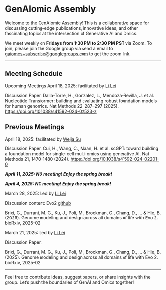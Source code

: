 # GenAIomic Assembly

Welcome to the GenAIomic Assembly! This is a collaborative space for discussing cutting-edge publications, innovative ideas, and other fascinating topics at the intersection of Generative AI and Omics.

We meet weekly on **Fridays from 1:30 PM to 2:30 PM PST** via Zoom. To join, please join the Google group via send a email to gaiomcs+subscribe@googlegroups.com to get the zoom link.

---

## Meeting Schedule
Upcoming Meetings
April 18, 2025: facilitated by [Li Lei](https://www.linkedin.com/in/li-lei-bioinfo/)

Discussion Paper:
Dalla-Torre, H., Gonzalez, L., Mendoza-Revilla, J. et al. Nucleotide Transformer: building and evaluating robust foundation models for human genomics. Nat Methods 22, 287–297 (2025). https://doi.org/10.1038/s41592-024-02523-z

## Previous Meetings

April 18, 2025: facilitated by [Wejia Su](https://www.linkedin.com/in/weijia-su/)

Discussion Paper:
Cui, H., Wang, C., Maan, H. et al. scGPT: toward building a foundation model for single-cell multi-omics using generative AI. Nat Methods 21, 1470–1480 (2024). https://doi.org/10.1038/s41592-024-02201-0

***April 11, 2025: NO meeting! Enjoy the spring break!***

***April 4, 2025: NO meeting! Enjoy the spring break!***

March 28, 2025: Led by [Li Lei](https://www.linkedin.com/in/li-lei-bioinfo/)

Discussion content:
Evo2 [github](https://github.com/ArcInstitute/evo2?tab=readme-ov-file)

Brixi, G., Durrant, M. G., Ku, J., Poli, M., Brockman, G., Chang, D., ... & Hie, B. (2025). Genome modeling and design across all domains of life with Evo 2. bioRxiv, 2025-02.

March 21, 2025: Led by [Li Lei](https://www.linkedin.com/in/li-lei-bioinfo/)

Discussion Paper:

Brixi, G., Durrant, M. G., Ku, J., Poli, M., Brockman, G., Chang, D., ... & Hie, B. (2025). Genome modeling and design across all domains of life with Evo 2. bioRxiv, 2025-02.

---

Feel free to contribute ideas, suggest papers, or share insights with the group. Let’s push the boundaries of GenAI and Omics together!
